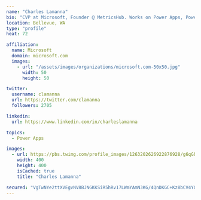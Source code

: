 ```yaml
---
name: "Charles Lamanna"
bio: "CVP at Microsoft, Founder @ MetricsHub. Works on Power Apps, Power Automate, Power Virtual Agent, Common Data Service and Dynamics 365."
location: Bellevue, WA
type: "profile"
heat: 72

affiliation:
  name: Microsoft
  domain: microsoft.com
  images:
    - url: "/assets/images/organizations/microsoft.com-50x50.jpg"
      width: 50
      height: 50

twitter:
  username: clamanna
  url: https://twitter.com/clamanna
  followers: 2705

linkedin:
  url: https://www.linkedin.com/in/charleslamanna

topics:
  - Power Apps

images:
  - url: https://pbs.twimg.com/profile_images/1263202626922876928/g6qGbHZ-_400x400.jpg
    width: 400
    height: 400
    isCached: true
    title: "Charles Lamanna"

secured: "VgTwNYe2ttXVEgvNV8BJNGKKSiR5hRv17LWmYAmN3KG/4QnDKGC+Kz8bCV4YQcpTeMl0k9b+wHTpbuOdNsF3RnZIbvDHdWsjBspqmnCa9M+vfJQ8h/KVO2n3PGQXI9lMUCUvUG4Gjw0IfuGbvRd3qhFol3LqiTug1jzVhAvXr8AAsEyfbv80nwx9LgGjccxJe1RWAViwJIIfEIicIpKjOTKuVQOZ0bc7sbEOSlTIvuMFAZot7JqAshcGysUTzGzOOPVdD69ByWl5kEazTtBxjDpp3lxF6LfOqYXLzEXLuf4pxsLGll96zIcPZT1Qd3uk/abIQziLHejqj9OKQDEfeYWLG9FScceaPpVzAZvKgP4mwsHg8UWK4sPigmCV/WycFCIVyS6iefyOVSjzfKn6a+jY7JlGXgomM72LycF/KPA=;PVPYB/EA5/eoEsAwr8JLBg=="
---
```


